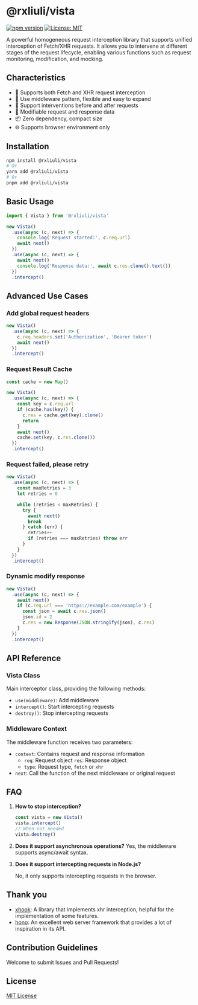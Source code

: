 # @rxliuli/vista

[![npm version](https://badge.fury.io/js/@rxliuli%2Fvista.svg)](https://www.npmjs.com/package/@rxliuli/vista)
[![License: MIT](https://img.shields.io/badge/License-MIT-yellow.svg)](https://opensource.org/licenses/MIT)

A powerful homogeneous request interception library that supports unified interception of Fetch/XHR requests. It allows you to intervene at different stages of the request lifecycle, enabling various functions such as request monitoring, modification, and mocking.

## Characteristics

- 🚀 Supports both Fetch and XHR request interception
- 🎯 Use middleware pattern, flexible and easy to expand
- 💫 Support interventions before and after requests
- 🔄 Modifiable request and response data
- 📦 Zero dependency, compact size
- 🌐 Supports browser environment only

## Installation

```bash
npm install @rxliuli/vista
# Or
yarn add @rxliuli/vista
# Or
pnpm add @rxliuli/vista
```

## Basic Usage

```ts
import { Vista } from '@rxliuli/vista'

new Vista()
  .use(async (c, next) => {
    console.log('Request started:', c.req.url)
    await next()
  })
  .use(async (c, next) => {
    await next()
    console.log('Response data:', await c.res.clone().text())
  })
  .intercept()
```

## Advanced Use Cases

### Add global request headers

```ts
new Vista()
  .use(async (c, next) => {
    c.req.headers.set('Authorization', 'Bearer token')
    await next()
  })
  .intercept()
```

### Request Result Cache

```ts
const cache = new Map()

new Vista()
  .use(async (c, next) => {
    const key = c.req.url
    if (cache.has(key)) {
      c.res = cache.get(key).clone()
      return
    }
    await next()
    cache.set(key, c.res.clone())
  })
  .intercept()
```

### Request failed, please retry

```ts
new Vista()
  .use(async (c, next) => {
    const maxRetries = 3
    let retries = 0

    while (retries < maxRetries) {
      try {
        await next()
        break
      } catch (err) {
        retries++
        if (retries === maxRetries) throw err
      }
    }
  })
  .intercept()
```

### Dynamic modify response

```ts
new Vista()
  .use(async (c, next) => {
    await next()
    if (c.req.url === 'https://example.com/example') {
      const json = await c.res.json()
      json.id = 2
      c.res = new Response(JSON.stringify(json), c.res)
    }
  })
  .intercept()
```

## API Reference

### Vista Class

Main interceptor class, providing the following methods:

- `use(middleware)`: Add middleware
- `intercept()`: Start intercepting requests
- `destroy()`: Stop intercepting requests

### Middleware Context

The middleware function receives two parameters:

- `context`: Contains request and response information
  - `req`: Request object
    `res`: Response object
  - `type`: Request type, `fetch` or `xhr`
- `next`: Call the function of the next middleware or original request

## FAQ

1. **How to stop interception?**

   ```ts
   const vista = new Vista()
   vista.intercept()
   // When not needed
   vista.destroy()
   ```

2. **Does it support asynchronous operations?**
   Yes, the middleware supports async/await syntax.

3. **Does it support intercepting requests in Node.js?**

   No, it only supports intercepting requests in the browser.

## Thank you

- [xhook](https://github.com/jpillora/xhook): A library that implements xhr interception, helpful for the implementation of some features.
- [hono](https://github.com/honojs/hono): An excellent web server framework that provides a lot of inspiration in its API.

## Contribution Guidelines

Welcome to submit Issues and Pull Requests!

## License

[MIT License](./LICENSE)
